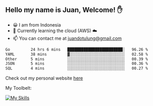## Hello my name is Juan, Welcome! ✋

- 😀 I am from Indonesia
- 📖 Currently learning the cloud (AWS) ☁️
- 📫 You can contact me at juandotulung@gmail.com

<!--START_SECTION:waka-->

```txt
Go         24 hrs 6 mins   ████████████████████████░   96.26 %
YAML       38 mins         ▓░░░░░░░░░░░░░░░░░░░░░░░░   02.58 %
Other      5 mins          ░░░░░░░░░░░░░░░░░░░░░░░░░   00.39 %
JSON       5 mins          ░░░░░░░░░░░░░░░░░░░░░░░░░   00.36 %
SQL        4 mins          ░░░░░░░░░░░░░░░░░░░░░░░░░   00.27 %
```

<!--END_SECTION:waka-->

Check out my personal website [here](https://juanchristian.com)

My Toolbelt:

[![My Skills](https://skillicons.dev/icons?i=go,js,ts,nodejs,express,react,nextjs,vue,tailwind,vite,html,css,python,php,aws,bash,linux,postgres,mysql,redis,kafka,docker,vercel,netlify,vscode,figma)](https://skillicons.dev)


